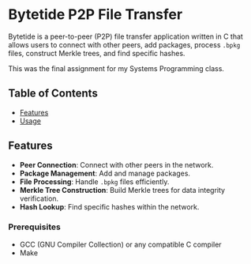 # Bytetide P2P File Transfer

Bytetide is a peer-to-peer (P2P) file transfer application written in C that allows users to connect with other peers, add packages, process `.bpkg` files, construct Merkle trees, and find specific hashes.

This was the final assignment for my Systems Programming class.

## Table of Contents

- [Features](#features)
- [Usage](#usage)

## Features

- **Peer Connection**: Connect with other peers in the network.
- **Package Management**: Add and manage packages.
- **File Processing**: Handle `.bpkg` files efficiently.
- **Merkle Tree Construction**: Build Merkle trees for data integrity verification.
- **Hash Lookup**: Find specific hashes within the network.

### Prerequisites

- GCC (GNU Compiler Collection) or any compatible C compiler
- Make
